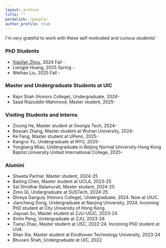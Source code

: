 ```yaml
---
layout: archive
title: ""
permalink: /people/
author_profile: true
---
```

I'm very grateful to work with these self-motivated and curious students!

### PhD Students 
- [Xiaofan Zhou](https://alearzhou.github.io/), 2024 Fall - 
- Liangjie Huang, 2025 Spring -
- Weihao Liu, 2025 Fall -

### Master and Undergraduate Students at UIC
- Rajvi Shah (Honors College), Undergraduate, 2024-
- Saad Riazuddin Mahmood, Master student, 2025-
  
### Visiting Students and Interns
- Zicong He, Master student at Georgia Tech, 2024-
- Boxuan Zhang, Master student at Wuhan University, 2024-
- Ke Fang, Master student at UPenn, 2025-
- Kangrui Yu, Undergraduate at NYU, 2025-
- Yongliang Miao, Undergraduate in Beijing Normal University-Hong Kong Baptist University United International College, 2025-

### Alumini
- Shweta Parihar, Master student, 2024-25
- Baiting Chen, Master student at UCLA, 2023-25
- Sai Shridhar Balamurali, Master student, 2024-25
- Zimo Qi, Undergraduate at SUSTech, 2024-25
- Shreya Ganguly (Honors College), Undergraduate, 2024. Now at UIUC.
- Jiancheng Dong, Undergraduate at Nanjing University, 2024. Incoming PhD student at City University of Hong Kong.
- Jiayuan Su, Master student at ZJU-UIUC, 2023-24
- Xinlin Peng, Undergraduate at ZJU, 2023-24
- Tianyi Zhao, Master student at USC, 2022-24. Incoming PhD student at UVA.
- Shan Xie, Master student at Eindhoven Technology University, 2023-24
- Bhuvani Shah, Undergraduate at UIC, 2022
